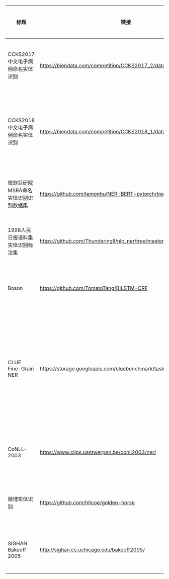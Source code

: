 | 标题  | 链接                                                         | 数据集更新日期 | 数据集提供者                           | 许可 | 说明                                                         | 关键字       | 类别         | 论文地址                                      | 备注 |
| ------------------------------------ | ------------------------------------------------------------ | -------------- | -------------------------------------- | ---- | ------------------------------------------------------------ | ------------ | ------------ | --------------------------------------------- | ---- |
| CCKS2017中文电子病例命名实体识别     | https://biendata.com/competition/CCKS2017_2/data/            | 2017年5月      | 北京极目云健康科技有限公司             |      | 数据来源于其云医院平台的真实电子病历数据，共计800条（单个病人单次就诊记录），经脱敏处理 | 电子病历     | 命名实体识别 | \                                             | 中文 |
| CCKS2018中文电子病例命名实体识别     | https://biendata.com/competition/CCKS2018_1/data/            | 2018年         | 医渡云（北京）技术有限公司             |      | CCKS2018的电子病历命名实体识别的评测任务提供了600份标注好的电子病历文本，共需识别含解剖部位、独立症状、症状描述、手术和药物五类实体 | 电子病历     | 命名实体识别 | \                                             | 中文 |
| 微软亚研院MSRA命名实体识别识别数据集 | https://github.com/lemonhu/NER-BERT-pytorch/tree/master/data/msra | \              | MSRA                                   |      | 数据来源于MSRA，标注形式为BIO，共有46365条语料               | Msra         | 命名实体识别 | \                                             | 中文 |
| 1998人民日报语料集实体识别标注集     | https://github.com/ThunderingII/nlp_ner/tree/master/data     | 1998年1月      | 人民日报                               |      | 数据来源为98年人民日报，标注形式为BIO，共有23061条语料       | 98人民日报   | 命名实体识别 | \                                             | 中文 |
| Boson                                | https://github.com/TomatoTang/BILSTM-CRF                     | \              | 玻森数据                               |      | 数据来源为Boson，标注形式为BMEO,共有2000条语料               | Boson        | 命名实体识别 | \                                             | 中文 |
| CLUE Fine-Grain NER                  | https://storage.googleapis.com/cluebenchmark/tasks/cluener_public.zip | 2020年         | CLUE                                   |      | CLUENER2020数据集，是在清华大学开源的文本分类数据集THUCTC基础上，选出部分数据进行细粒度命名实体标注，原数据来源于Sina News RSS。数据包含10个标签类别，训练集共有10748条语料，验证集共有1343条语料 | 细粒度；CULE | 命名实体识别 | \                                             | 中文 |
| CoNLL-2003                           | https://www.clips.uantwerpen.be/conll2003/ner/               | 2003           | CNTS - Language Technology Group       |      | 数据来源于CoNLL-2003的任务，该数据标注了包括PER, LOC, ORG和MISC的四个类别 | CoNLL-2003   | 命名实体识别 | https://www.aclweb.org/anthology/W03-0419.pdf | 英文 |
| 微博实体识别                         | https://github.com/hltcoe/golden-horse                       | 2015年         | https://github.com/hltcoe/golden-horse |      |                                                              | EMNLP-2015   | 命名实体识别 |                                               |      |
| SIGHAN Bakeoff 2005                  | http://sighan.cs.uchicago.edu/bakeoff2005/                   | 2005年         | MSR/PKU                                |      |                                                              | bakeoff-2005 | 命名实体识别 |                                               |      |